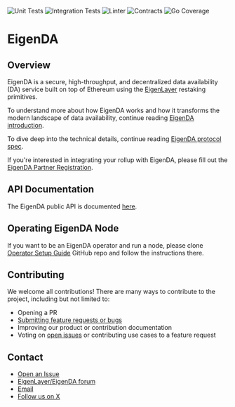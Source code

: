 ![Unit Tests](https://github.com/Layr-Labs/eigenda/actions/workflows/unit-tests.yml/badge.svg)
![Integration Tests](https://github.com/Layr-Labs/eigenda/actions/workflows/integration-tests.yml/badge.svg)
![Linter](https://github.com/Layr-Labs/eigenda/actions/workflows/golangci-lint.yml/badge.svg)
![Contracts](https://github.com/Layr-Labs/eigenda/actions/workflows/test-contracts.yml/badge.svg)
![Go Coverage](https://github.com/Layr-Labs/eigenda/wiki/coverage.svg)

# EigenDA

## Overview

EigenDA is a secure, high-throughput, and decentralized data availability (DA) service built on top of Ethereum using the [EigenLayer](https://github.com/Layr-Labs/eigenlayer-contracts) restaking primitives.

To understand more about how EigenDA works and how it transforms the modern landscape of data availability, continue reading [EigenDA introduction](https://www.blog.eigenlayer.xyz/intro-to-eigenda-hyperscale-data-availability-for-rollups/).

To dive deep into the technical details, continue reading [EigenDA protocol spec](https://github.com/Layr-Labs/eigenda/blob/master/docs/spec/overview.md).

If you're interested in integrating your rollup with EigenDA, please fill out the [EigenDA Partner Registration](https://docs.google.com/forms/d/e/1FAIpQLSdXvfxgRfIHWYu90FqN-2yyhgrYm9oExr0jSy7ERzbMUimJew/viewform).

## API Documentation

The EigenDA public API is documented [here](https://github.com/Layr-Labs/eigenda/tree/master/api/docs).

## Operating EigenDA Node

If you want to be an EigenDA operator and run a node, please clone [Operator Setup Guide](https://github.com/Layr-Labs/eigenda-operator-setup) GitHub repo and follow the instructions there.

## Contributing
We welcome all contributions! There are many ways to contribute to the project, including but not limited to:

- Opening a PR
- [Submitting feature requests or bugs](https://github.com/Layr-Labs/eigenda/issues/new/choose)
- Improving our product or contribution documentation
- Voting on [open issues](https://github.com/Layr-Labs/eigenda/issues) or
  contributing use cases to a feature request

## Contact

- [Open an Issue](https://github.com/Layr-Labs/eigenda/issues/new/choose)
- [EigenLayer/EigenDA forum](https://forum.eigenlayer.xyz)
- [Email](mailto:eigenda-support@eigenlabs.org)
- [Follow us on X](https://x.com/eigen_da)

